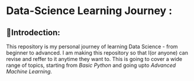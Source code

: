 # Data-Science Learning Journey :
## 🚀Introdection:
This repository is my personal journey of learning Data Science - from beginner to advanced. I am making this repository so that I(or anyone) can revise and reffer to it anytime they want to. This is going to cover a wide range of topics, starting from *Basic Python* and going upto *Advanced Machine Learning*.  
